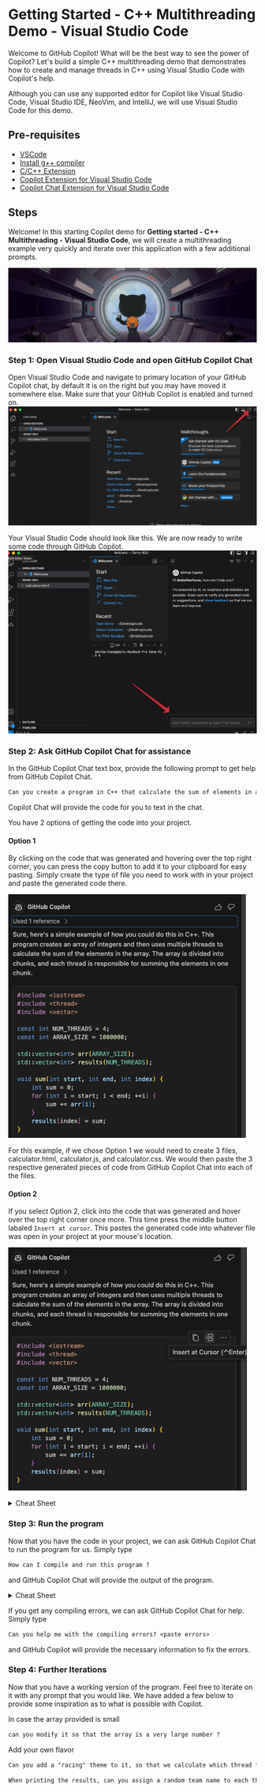 # Getting Started - C++ Multithreading Demo - Visual Studio Code

Welcome to GitHub Copilot! What will be the best way to see the power of Copilot? Let's build a simple C++ multithreading demo that demonstrates how to create and manage threads in C++ using Visual Studio Code with Copilot's help.

Although you can use any supported editor for Copilot like Visual Studio Code, Visual Studio IDE, NeoVim, and IntelliJ, we will use Visual Studio Code for this demo.

## Pre-requisites

- [VSCode](https://code.visualstudio.com/download)
- [Install g++ compiler](https://code.visualstudio.com/docs/cpp/config-mingw)
- [C/C++ Extension](https://marketplace.visualstudio.com/items?itemName=ms-vscode.cpptools)
- [Copilot Extension for Visual Studio Code](https://marketplace.visualstudio.com/items?itemName=GitHub.copilot)
- [Copilot Chat Extension for Visual Studio Code](https://marketplace.visualstudio.com/items?itemName=GitHub.copilot-chat)

## Steps

Welcome! In this starting Copilot demo for **Getting started - C++ Multithreading - Visual Studio Code**, we will create a multithreading example very quickly and iterate over this application with a few additional prompts.

![Let's Begin!](/Demo-3-copilot-demo-c++/Demos/multithreading/images/jetpack.png)

### Step 1: Open Visual Studio Code and open GitHub Copilot Chat

Open Visual Studio Code and navigate to primary location of your GitHub Copilot chat, by default it is on the right but you may have moved it somewhere else. Make sure that your GitHub Copilot is enabled and turned on. 
![Let's Setup!](/Demo-3-copilot-demo-c++/Demos/multithreading/images/Where.png)

Your Visual Studio Code should look like this. We are now ready to write some code through GitHub Copilot.
![Ready!](/Demo-3-copilot-demo-c++/Demos/multithreading/images/Chat.png)

### Step 2: Ask GitHub Copilot Chat for assistance

In the GitHub Copilot Chat text box, provide the following prompt to get help from GitHub Copilot Chat.

```txt
Can you create a program in C++ that calculate the sum of elements in an array using multiple threads
```

Copilot Chat will provide the code for you to text in the chat.

You have 2 options of getting the code into your project.

#### Option 1

By clicking on the code that was generated and hovering over the top right corner, you can press the copy button to add it to your clipboard for easy pasting. Simply create the type of file you need to work with in your project and paste the generated code there.  

![Copy](/Demo-3-copilot-demo-c++/Demos/multithreading/images/copy.png)

For this example, if we chose Option 1 we would need to create 3 files, calculator.html, calculator.js, and calculator.css. We would then paste the 3 respective generated pieces of code from GitHub Copilot Chat into each of the files.

#### Option 2

If you select Option 2, click into the code that was generated and hover over the top right corner once more. This time press the middle button labaled `Insert at cursor`. This pastes the generated code into whatever file was open in your project at your mouse's location.

![Insert](/Demo-3-copilot-demo-c++/Demos/multithreading/images/insert.png)

<details><summary>Cheat Sheet</summary>
<p>

```cpp
#include <iostream>
#include <thread>
#include <vector>
#include <mutex>
#include <cstdlib> // Include this for rand() and srand()
#include <ctime> // Include this for time()

// Global variable for storing the sum
long long sum = 0;

// Mutex for synchronizing access to the sum
std::mutex mtx;

// Function for calculating the sum of elements in a part of the array
void calculate_sum(std::vector<int>& arr, int start, int end) {
    long long partial_sum = 0;
    for (int i = start; i < end; ++i) {
        partial_sum += arr[i];
    }

    // Lock the mutex before updating the global sum
    mtx.lock();
    sum += partial_sum;
    mtx.unlock();
}

int main() {
    // Size of the array
    int size = 1000000;

     // Initialize the array with random numbers
    srand(time(0)); // Seed the random number generator with the current time
    std::vector<int> arr(size);
    for (int i = 0; i < size; ++i) {
        arr[i] = rand(); // Generate a random number
    }

    // Number of threads
    int num_threads = 10;

    // Calculate the size of the parts
    int part_size = arr.size() / num_threads;

    // Vector for storing the threads
    std::vector<std::thread> threads;

    // Create and start the threads
    for (int i = 0; i < num_threads; ++i) {
        int start = i * part_size;
        int end = (i == num_threads - 1) ? arr.size() : (i + 1) * part_size;
        threads.push_back(std::thread(calculate_sum, std::ref(arr), start, end));
    }

    // Wait for all threads to finish
    for (auto& t : threads) {
        t.join();
    }

    // Print the sum
    std::cout << "Sum: " << sum << std::endl;

    return 0;
}
```

</p>
</details> 

### Step 3: Run the program

Now that you have the code in your project, we can ask GitHub Copilot Chat to run the program for us. Simply type 

```txt
How can I compile and run this program ?
```

and GitHub Copilot Chat will provide the output of the program.

<details><summary>Cheat Sheet</summary>
<p>

```bash
g++ -std=c++11 -pthread multithread.cpp -o multithread
./multithread
```

</p>
</details>

If you get any compiling errors, we can ask GitHub Copilot Chat for help. Simply type 

```txt
Can you help me with the compiling errors? <paste errors>
```

 and GitHub Copilot will provide the necessary information to fix the errors.

### Step 4: Further Iterations

Now that you have a working version of the program. Feel free to iterate on it with any prompt that you would like. We have added a few below to provide some inspiration as to what is possible with Copilot.

In case the array provided is small

```txt
can you modify it so that the array is a very large number ?
```

Add your own flavor

```txt
Can you add a "racing" theme to it, so that we calculate which thread finished first second ... etc ?
```

```txt
When printing the results, can you assign a random team name to each thread?
```
